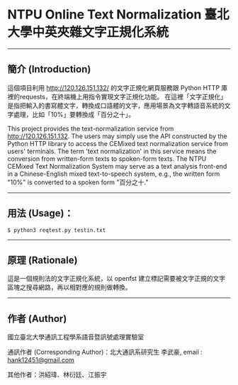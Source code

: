 # NTPU Online Text Normalization 臺北大學中英夾雜文字正規化系統 


---

## 簡介 (Introduction)
這個項目利用 <a href="http://120.126.151.132/">http://120.126.151.132/</a> 的文字正規化網頁服務跟 Python HTTP 庫裡的requests，在終端機上用指令實現文字正規化功能。
在這裡「文字正規化」是指把輸入的書寫體文字，轉換成口語體的文字，應用場景為文字轉語音系統的文字處理，比如「10%」要轉換成「百分之十」。 

This project provides the text-normalization service from http://120.126.151.132. The users may simply use the API constructed by the Python HTTP library to access the CEMixed text normalization service from users' terminals. The term 'text normalization' in this service means the conversion from written-form texts to spoken-form texts. The NTPU CEMixed Text Normalization System may serve as a text analysis front-end in a Chinese-English mixed text-to-speech system, e.g., the written form "10%" is converted to a spoken form "百分之十." 

---

## 用法 (Usage)：
```
$ python3 reqtest.py testin.txt
```

---

## 原理 (Rationale)

這是一個規則法的文字正規化系統，以 openfst 建立標記需要被文字正規的文字區塊之搜尋網路，再以相對應的規則做轉換。

---

## 作者 (Author)
國立臺北大學通訊工程學系語音暨訊號處理實驗室

通訊作者 (Corresponding Author)：北大通訊系研究生 李武豪, email : hank12451@gmail.com

其他作者：洪紹瑋、林衍廷、江振宇
